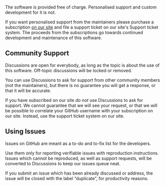 The software is provided free of charge. Personalised support and custom development for it is not.

If you want personalised support from the maintainers please purchase a subscription [on our site](akeeba.com) and file a support ticket on our site's Support ticket system. The proceeds from the subscriptions go towards continued development and maintenance of this software.

## Community Support

Discussions are open for everybody, as long as the topic is about the use of this software. Off-topic discussions will be locked or removed. 

You can use Discussions to ask for support from other community members (not the maintainers), but there is no guarantee you will get a response, or that it will be accurate.

If you have subscribed on our site _do not_ use Discussions to ask for support. We cannot guarantee that we will see your request, or that we will be possible to correlate your GitHub username with your subscription on our site. Instead, use the support ticket system on our site. 

## Using Issues

Issues on GitHub are meant as a to-do and to-fix list for the developers.

Use them only for reporting verifiable issues with reproduction instructions. Issues which cannot be reproduced, as well as support requests, will be converted to Discussions to keep our issues queue neat.

If you submit an issue which has been already discussed or address, the issue will be closed with the label “duplicate”, for productivity reasons.
